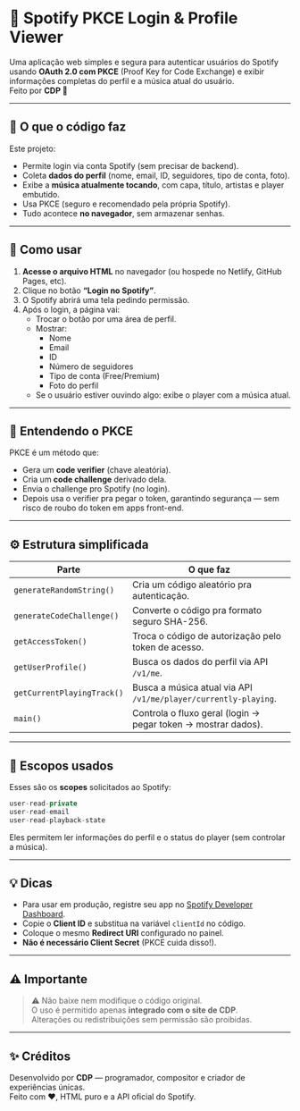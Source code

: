 # 🎵 Spotify PKCE Login & Profile Viewer

Uma aplicação web simples e segura para autenticar usuários do Spotify usando **OAuth 2.0 com PKCE** (Proof Key for Code Exchange) e exibir informações completas do perfil e a música atual do usuário.  
Feito por **CDP 💚**

---

## 🧠 O que o código faz

Este projeto:
- Permite login via conta Spotify (sem precisar de backend).
- Coleta **dados do perfil** (nome, email, ID, seguidores, tipo de conta, foto).
- Exibe a **música atualmente tocando**, com capa, título, artistas e player embutido.
- Usa PKCE (seguro e recomendado pela própria Spotify).
- Tudo acontece **no navegador**, sem armazenar senhas.

---

## 🚀 Como usar

1. **Acesse o arquivo HTML** no navegador (ou hospede no Netlify, GitHub Pages, etc).  
2. Clique no botão **“Login no Spotify”**.  
3. O Spotify abrirá uma tela pedindo permissão.  
4. Após o login, a página vai:
   - Trocar o botão por uma área de perfil.
   - Mostrar:
     - Nome
     - Email
     - ID
     - Número de seguidores
     - Tipo de conta (Free/Premium)
     - Foto do perfil
   - Se o usuário estiver ouvindo algo: exibe o player com a música atual.

---

## 🔐 Entendendo o PKCE

PKCE é um método que:
- Gera um **code verifier** (chave aleatória).
- Cria um **code challenge** derivado dela.
- Envia o challenge pro Spotify (no login).
- Depois usa o verifier pra pegar o token, garantindo segurança — sem risco de roubo do token em apps front-end.

---

## ⚙️ Estrutura simplificada

| Parte | O que faz |
|-------|------------|
| `generateRandomString()` | Cria um código aleatório pra autenticação. |
| `generateCodeChallenge()` | Converte o código pra formato seguro SHA-256. |
| `getAccessToken()` | Troca o código de autorização pelo token de acesso. |
| `getUserProfile()` | Busca os dados do perfil via API `/v1/me`. |
| `getCurrentPlayingTrack()` | Busca a música atual via API `/v1/me/player/currently-playing`. |
| `main()` | Controla o fluxo geral (login → pegar token → mostrar dados). |

---

## 🧩 Escopos usados

Esses são os **scopes** solicitados ao Spotify:

```js
user-read-private
user-read-email
user-read-playback-state
```

Eles permitem ler informações do perfil e o status do player (sem controlar a música).

---

## 💡 Dicas

- Para usar em produção, registre seu app no [Spotify Developer Dashboard](https://developer.spotify.com/dashboard/).  
- Copie o **Client ID** e substitua na variável `clientId` no código.  
- Coloque o mesmo **Redirect URI** configurado no painel.  
- **Não é necessário Client Secret** (PKCE cuida disso!).

---

## ⚠️ Importante

> ⚠️ Não baixe nem modifique o código original.  
> O uso é permitido apenas **integrado com o site de CDP**.  
> Alterações ou redistribuições sem permissão são proibidas.

---

## ✨ Créditos

Desenvolvido por **CDP** — programador, compositor e criador de experiências únicas.  
Feito com ❤️, HTML puro e a API oficial do Spotify.

